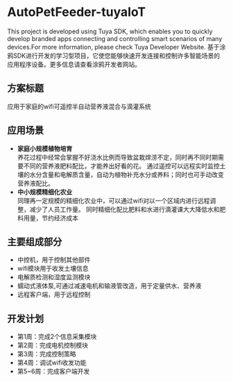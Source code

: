 # AutoPetFeeder-tuyaIoT 

This project is developed using Tuya SDK, which enables you to quickly develop branded apps connecting and controlling smart scenarios of many devices.For more information, please check Tuya Developer Website. 
基于涂鸦SDK进行开发的学习型项目，它使您能够快速开发连接和控制许多智能场景的应用程序设备。更多信息请查看涂鸦开发者网站。 

## 方案标题 
应用于家庭的wifi可遥控半自动营养液混合与滴灌系统
## 应用场景
- <b>家庭小规模植物培育</b><br>
  养花过程中经常会掌握不好浇水比例而导致盆栽焊涝不定，同时再不同时期需要不同的营养液肥料配比，才能养出好看的花。
  通过遥控可以远程实时监控土壤的水分含量和电解质含量，自动为植物补充水分或养料；同时也可手动改变营养液配比。
- <b>中小规模精细化农业</b><br>
  同理再一定规模的精细化农业中，可以通过wifi对以一个区域内进行远程调整，减少了人员工作量。
  同时精细化配比肥料和水进行滴灌课大大降低水和肥料用量，节约经济成本
## 主要组成部分
- 中控机，用于控制其他部件
- wifi模块用于收发土壤信息
- 电解质检测和湿度监测模块
- 蠕动式液体泵,可通过减速电机和输液管改造，用于定量供水、营养液
- 远程客户端，用于远程控制
## 开发计划
- 第1周：完成2个信息采集模块
- 第2周：完成电机控制模块
- 第3周：完成控制策略
- 第4周：调试wifi收发功能
- 第5~6周：完成客户端开发
